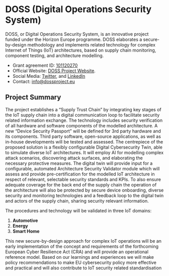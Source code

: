 # DOSS (Digital Operations Security System)

DOSS, or Digital Operations Security System, is an innovative project funded under the Horizon Europe programme. DOSS elaborates a secure-by-design methodology and implements related technology for complex Internet of Things (IoT) architectures, based on supply chain monitoring, component testing, and architecture modelling.

- Grant agreement ID: [101120270](https://cordis.europa.eu/project/id/101120270)
- Official Website: [DOSS Project Website](https://dossproject.eu).
- Social Media: [Twitter](https://twitter.com/DOSSprojectHE), and [LinkedIn](https://www.linkedin.com/company/dossproject-eu/)
- Contact: [info@dossproject.eu](mailto:info@dossproject.eu)

## Project Summary

The project establishes a “Supply Trust Chain” by integrating key stages of the IoT supply chain into a digital communication loop to facilitate security related information exchange. The technology includes security verification of all hardware and software components of the modelled architecture. A new “Device Security Passport” will be defined for 3rd party hardware and its components. Third party software, open-source applications, as well as in-house developments will be tested and assessed. The centrepiece of the proposed solution is a flexibly configurable Digital Cybersecurity Twin, able to simulate diverse IoT architectures. It will employ AI for modelling complex attack scenarios, discovering attack surfaces, and elaborating the necessary protective measures. The digital twin will provide input for a configurable, automated Architecture Security Validator module which will assess and provide pre-certification for the modelled IoT architecture in respect of relevant, selectable security standards and KPIs. To also ensure adequate coverage for the back end of the supply chain the operation of the architecture will also be protected by secure device onboarding, diverse security and monitoring technologies and a feedback loop to the digital twin and actors of the supply chain, sharing security relevant information.

The procedures and technology will be validated in three IoT domains: 

1. **Automotive**
2. **Energy**
3. **Smart Home**
   
This new secure-by-design approach for complex IoT operations will be an early implementation of the concept and requirements of the forthcoming European Cyber Resilience Act (CRA) and will provide an operational reference model. Based on our learnings and experiences we will make policy recommendations to make EU cybersecurity policy more effective and practical and will also contribute to IoT security related standardisation

